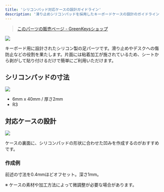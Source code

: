 ```yaml
---
title: 'シリコンパッド対応ケースの設計ガイドライン'
description: '滑り止めシリコンパッドを採用したキーボードケースの設計のガイドラインです。一般ユーザーではなく、設計者向けの内容になっています。'
---
```


> [このパーツの販売ページ -  GreenKeysショップ](https://shop.green-keys.info/products/sillicone-pad)

<img src="/assets/sp/sample.jpg">

キーボード用に設計されたシリコン製の足パーツです。滑り止めやデスクへの傷防止などの役割を果たします。片面には粘着加工が施されているため、シートから剥がして貼り付けるだけで簡単にご利用いただけます。


## シリコンパッドの寸法

<img src="/assets/sp/Gw6qd3-bcAArjbs.jpg">

- 6mm x 40mm / 厚さ2mm
- R3


## 対応ケースの設計

<img src="/assets/sp/ss.jpg">

ケースの裏面に、シリコンパッドの形状に合わせた凹みを作成するのがおすすめです。

### 作成例
前述の寸法を0.4mmほどオフセット。深さ1mm。

※ ケースの素材や加工方法によって微調整が必要な場合があります。
